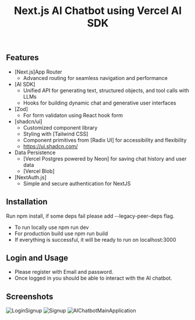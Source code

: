   <h1 align="center">Next.js AI Chatbot using Vercel AI SDK</h1>

<br/>

## Features
- [Next.js]App Router
  - Advanced routing for seamless navigation and performance
- [AI SDK]
  - Unified API for generating text, structured objects, and tool calls with LLMs
  - Hooks for building dynamic chat and generative user interfaces
- [Zod]
  - For form validaton using React hook form
- [shadcn/ui]
  - Customized component library
  - Styling with [Tailwind CSS]
  - Component primitives from [Radix UI] for accessibility and flexibility
  - https://ui.shadcn.com/
- Data Persistence
  - [Vercel Postgres powered by Neon] for saving chat history and user data
  - [Vercel Blob]
- [NextAuth.js]
  - Simple and secure authentication for NextJS
 
## Installation
Run npm install, if some deps fail please add --legacy-peer-deps flag. 
- To run locally use npm run dev
- For production build use npm run build
- If everything is successful, it will be ready to run on localhost:3000

## Login and Usage
 - Please register with Email and password.
 - Once logged in you should be able to interact with the AI chatbot.

## Screenshots
![LoginSignup](https://github.com/user-attachments/assets/53c5ecd2-6fe7-4879-bd1a-7416fda342c3)
![Signup](https://github.com/user-attachments/assets/ff2a4aa7-ff29-49bc-b185-5326a0e04057)
![AIChatbotMainApplication](https://github.com/user-attachments/assets/ce0002a3-8c39-4f94-bb4f-185d49e0d75f)









